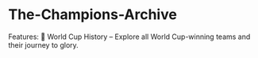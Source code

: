 # The-Champions-Archive
 Features: 📜 World Cup History – Explore all World Cup-winning teams and their journey to glory. 

